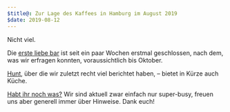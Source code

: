 ```yaml
---
$title@: Zur Lage des Kaffees in Hamburg im August 2019
$date: 2019-08-12
---
```


Nicht viel.

Die [erste liebe bar]([url('/content/cafes/erste-liebe-bar.md')]) ist seit ein paar Wochen erstmal geschlossen, nach dem, was wir erfragen konnten, voraussichtlich bis Oktober.

[Hunt]([url('/content/cafes/hunt.md')]), über die wir zuletzt recht viel berichtet haben, – bietet in Kürze auch Küche.

[Habt ihr noch was?]([url('/content/pages/contact.md')]) Wir sind aktuell zwar einfach nur super-busy, freuen uns aber generell immer über Hinweise. Dank euch!